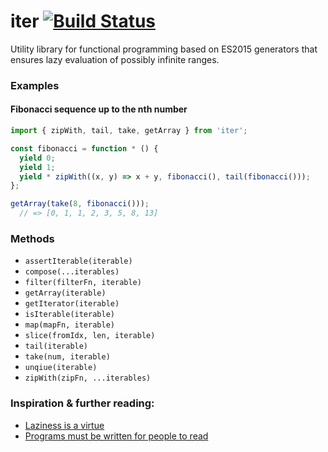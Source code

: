 iter [![Build Status](https://travis-ci.org/nicklasnygren/iter.svg?branch=master)](https://travis-ci.org/nicklasnygren/iter)
====

Utility library for functional programming based on ES2015 generators that ensures lazy evaluation of possibly infinite ranges.

### Examples

#### Fibonacci sequence up to the nth number

```js
import { zipWith, tail, take, getArray } from 'iter';

const fibonacci = function * () {
  yield 0;
  yield 1;
  yield * zipWith((x, y) => x + y, fibonacci(), tail(fibonacci()));
};

getArray(take(8, fibonacci()));
  // => [0, 1, 1, 2, 3, 5, 8, 13]
```

### Methods
 * `assertIterable(iterable)`
 * `compose(...iterables)`
 * `filter(filterFn, iterable)`
 * `getArray(iterable)`
 * `getIterator(iterable)`
 * `isIterable(iterable)`
 * `map(mapFn, iterable)`
 * `slice(fromIdx, len, iterable)`
 * `tail(iterable)`
 * `take(num, iterable)`
 * `unqiue(iterable)`
 * `zipWith(zipFn, ...iterables)`

### Inspiration & further reading:
 * [Laziness is a virtue](http://raganwald.com/2016/04/15/laziness-is-a-virtue.html)
 * [Programs must be written for people to read](http://raganwald.com/2016/03/17/programs-must-be-written-for-people-to-read.html)
